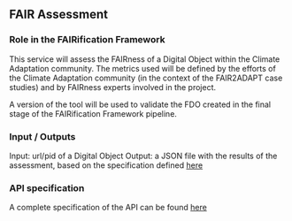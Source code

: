 ## FAIR Assessment

### Role in the FAIRification Framework
This service will assess the FAIRness of a Digital Object within the Climate Adaptation community. The metrics used will be defined by the efforts of the Climate Adaptation community (in the context of the FAIR2ADAPT case studies) and by FAIRness experts involved in the project.

A version of the tool will be used to validate the FDO created in the final stage of the FAIRification Framework pipeline.

### Input / Outputs

Input: url/pid of a Digital Object
Output: a JSON file with the results of the assessment, based on the specification defined [here](https://fairos.readthedocs.io/en/latest/output/)

### API specification

A complete specification of the API can be found [here](http://w3id.org/FAIROS/api-docs)

